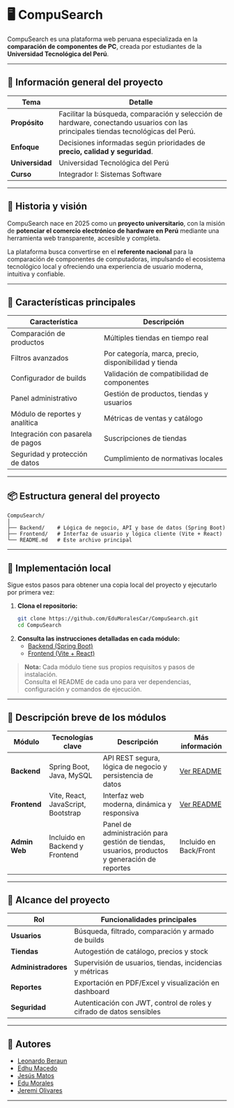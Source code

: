 # 🖥️ CompuSearch

CompuSearch es una plataforma web peruana especializada en la **comparación de componentes de PC**, creada por estudiantes de la **Universidad Tecnológica del Perú**.

---

## 📖 Información general del proyecto

| Tema            | Detalle                                                                                                                                      |
|-----------------|----------------------------------------------------------------------------------------------------------------------------------------------|
| **Propósito**   | Facilitar la búsqueda, comparación y selección de hardware, conectando usuarios con las principales tiendas tecnológicas del Perú.            |
| **Enfoque**     | Decisiones informadas según prioridades de **precio, calidad y seguridad**.                                                                  |
| **Universidad** | Universidad Tecnológica del Perú                                                                                                             |
| **Curso**       | Integrador I: Sistemas Software                                                                                                              |

---

## 🏢 Historia y visión

CompuSearch nace en 2025 como un **proyecto universitario**, con la misión de **potenciar el comercio electrónico de hardware en Perú** mediante una herramienta web transparente, accesible y completa.

La plataforma busca convertirse en el **referente nacional** para la comparación de componentes de computadoras, impulsando el ecosistema tecnológico local y ofreciendo una experiencia de usuario moderna, intuitiva y confiable.

---

## 🎯 Características principales

| Característica                         | Descripción                                                                                     |
|-----------------------------------------|-------------------------------------------------------------------------------------------------|
| Comparación de productos                | Múltiples tiendas en tiempo real                                                                |
| Filtros avanzados                       | Por categoría, marca, precio, disponibilidad y tienda                                           |
| Configurador de builds                  | Validación de compatibilidad de componentes                                                     |
| Panel administrativo                    | Gestión de productos, tiendas y usuarios                                                        |
| Módulo de reportes y analítica          | Métricas de ventas y catálogo                                                                   |
| Integración con pasarela de pagos        | Suscripciones de tiendas                                                                       |
| Seguridad y protección de datos         | Cumplimiento de normativas locales                                                              |

---

## 📦 Estructura general del proyecto

```
CompuSearch/
│
├── Backend/    # Lógica de negocio, API y base de datos (Spring Boot)
├── Frontend/   # Interfaz de usuario y lógica cliente (Vite + React)
└── README.md   # Este archivo principal
```

---

## 🚀 Implementación local

Sigue estos pasos para obtener una copia local del proyecto y ejecutarlo por primera vez:

1. **Clona el repositorio:**
    ```bash
    git clone https://github.com/EduMoralesCar/CompuSearch.git
    cd CompuSearch
    ```
2. **Consulta las instrucciones detalladas en cada módulo:**
    - [Backend (Spring Boot)](./Backend/README.md)
    - [Frontend (Vite + React)](./Frontend/README.md)

> **Nota:** Cada módulo tiene sus propios requisitos y pasos de instalación.  
> Consulta el README de cada uno para ver dependencias, configuración y comandos de ejecución.

---

## 🧩 Descripción breve de los módulos

| Módulo        | Tecnologías clave                     | Descripción                                                                                  | Más información        |
|---------------|---------------------------------------|----------------------------------------------------------------------------------------------|------------------------|
| **Backend**   | Spring Boot, Java, MySQL              | API REST segura, lógica de negocio y persistencia de datos                                   | [Ver README](./Backend/README.md) |
| **Frontend**  | Vite, React, JavaScript, Bootstrap    | Interfaz web moderna, dinámica y responsiva                                                  | [Ver README](./Frontend/README.md) |
| **Admin Web** | Incluido en Backend y Frontend        | Panel de administración para gestión de tiendas, usuarios, productos y generación de reportes | Incluido en Back/Front |

---

## 📌 Alcance del proyecto

| Rol               | Funcionalidades principales                                                                                |
|-------------------|----------------------------------------------------------------------------------------------------------|
| **Usuarios**      | Búsqueda, filtrado, comparación y armado de builds                                                        |
| **Tiendas**       | Autogestión de catálogo, precios y stock                                                                  |
| **Administradores** | Supervisión de usuarios, tiendas, incidencias y métricas                                               |
| **Reportes**      | Exportación en PDF/Excel y visualización en dashboard                                                     |
| **Seguridad**     | Autenticación con JWT, control de roles y cifrado de datos sensibles                                      |

---

## 👥 Autores

- [Leonardo Beraun](https://github.com/Estudiante-leonardo)
- [Edhu Macedo](https://github.com/EdhuMS)
- [Jesús Matos](https://github.com/MatosChuquinoJesusPresencio)
- [Edu Morales](https://github.com/EduMoralesCar)  
- [Jeremi Olivares](https://github.com/JeremiAlex04)

---
